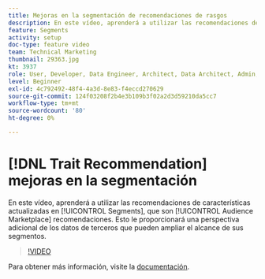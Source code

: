 ```yaml
---
title: Mejoras en la segmentación de recomendaciones de rasgos
description: En este vídeo, aprenderá a utilizar las recomendaciones de características actualizadas en Segmentos, que son recomendaciones del Audience Marketplace. Obtenga información adicional sobre datos de terceros que pueden ampliar el alcance de sus segmentos.
feature: Segments
activity: setup
doc-type: feature video
team: Technical Marketing
thumbnail: 29363.jpg
kt: 3937
role: User, Developer, Data Engineer, Architect, Data Architect, Admin, Leader
level: Beginner
exl-id: 4c792492-48f4-4a3d-8e83-f4eccd270629
source-git-commit: 124f03208f2b4e3b109b3f02a2d3d59210da5cc7
workflow-type: tm+mt
source-wordcount: '80'
ht-degree: 0%

---
```


# [!DNL Trait Recommendation] mejoras en la segmentación

En este vídeo, aprenderá a utilizar las recomendaciones de características actualizadas en [!UICONTROL Segments], que son [!UICONTROL Audience Marketplace] recomendaciones. Esto le proporcionará una perspectiva adicional de los datos de terceros que pueden ampliar el alcance de sus segmentos.

>[!VIDEO](https://video.tv.adobe.com/v/32756/?quality=12&captions=spa)

Para obtener más información, visite la [documentación](https://experienceleague.adobe.com/docs/audience-manager/user-guide/features/segments/trait-recommendations.html?lang=es).
